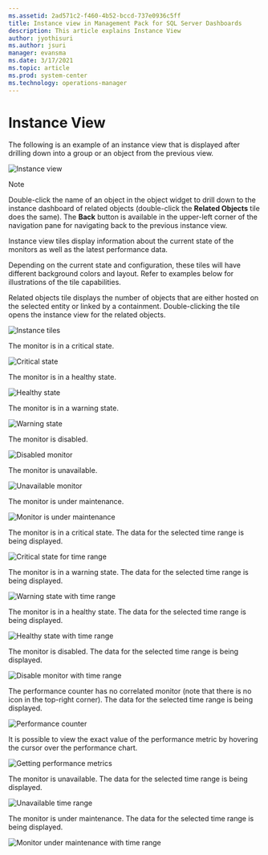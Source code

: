 ```yaml
---
ms.assetid: 2ad571c2-f460-4b52-bccd-737e0936c5ff
title: Instance view in Management Pack for SQL Server Dashboards
description: This article explains Instance View
author: jyothisuri
ms.author: jsuri
manager: evansma
ms.date: 3/17/2021
ms.topic: article
ms.prod: system-center
ms.technology: operations-manager
---
```


# Instance View

The following is an example of an instance view that is displayed after drilling down into a group or an object from the previous view.

![Instance view](./media/sql-server-dashboards-management-pack/instance-view.png)

>[!NOTE]
>Double-click the name of an object in the object widget to drill down to the instance dashboard of related objects (double-click the **Related Objects** tile does the same). The **Back** button is available in the upper-left corner of the navigation pane for navigating back to the previous instance view.

Instance view tiles display information about the current state of the monitors as well as the latest performance data.

Depending on the current state and configuration, these tiles will have different background colors and layout. Refer to examples below for illustrations of the tile capabilities.

Related objects tile displays the number of objects that are either hosted on the selected entity or linked by a containment. Double-clicking the tile opens the instance view for the related objects.

![Instance tiles](./media/sql-server-dashboards-management-pack/instance-view-tiles.png)

The monitor is in a critical state.

![Critical state](./media/sql-server-dashboards-management-pack/critical-state.png)

The monitor is in a healthy state.

![Healthy state](./media/sql-server-dashboards-management-pack/healthy-state.png)

The monitor is in a warning state.

![Warning state](./media/sql-server-dashboards-management-pack/warning-state.png)

The monitor is disabled.

![Disabled monitor](./media/sql-server-dashboards-management-pack/disabled-monitor.png)

The monitor is unavailable.

![Unavailable monitor](./media/sql-server-dashboards-management-pack/unavailable-monitor.png)

The monitor is under maintenance.

![Monitor is under maintenance](./media/sql-server-dashboards-management-pack/maintenance-monitor.png)

The monitor is in a critical state. The data for the selected time range is being displayed.

![Critical state for time range](./media/sql-server-dashboards-management-pack/critical-time-range.png)

The monitor is in a warning state. The data for the selected time range is being displayed.

![Warning state with time range](./media/sql-server-dashboards-management-pack/warning-time-range.png)

The monitor is in a healthy state. The data for the selected time range is being displayed.

![Healthy state with time range](./media/sql-server-dashboards-management-pack/healthy-time-range.png)

The monitor is disabled. The data for the selected time range is being displayed.

![Disable monitor with time range](./media/sql-server-dashboards-management-pack/disabled-time-range.png)

The performance counter has no correlated monitor (note that there is no icon in the top-right corner). The data for the selected time range is being displayed.

![Performance counter](./media/sql-server-dashboards-management-pack/performance-counter.png)

It is possible to view the exact value of the performance metric by hovering the cursor over the performance chart.

![Getting performance metrics](./media/sql-server-dashboards-management-pack/performance-metric-hovering.png)

The monitor is unavailable. The data for the selected time range is being displayed.

![Unavailable time range](./media/sql-server-dashboards-management-pack/unavailable-time-range.png)

The monitor is under maintenance. The data for the selected time range is being displayed.

![Monitor under maintenance with time range](./media/sql-server-dashboards-management-pack/maintenance-time-range.png)
